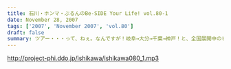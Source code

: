 ```yaml
---
title: 石川・ホンマ・ぶるんのBe-SIDE Your Life! vol.80-1
date: November 28, 2007
tags: ['2007', 'November 2007', 'vol.80']
draft: false
summary: ツアー・・・って、ねぇ。なんですが！岐阜→大分→千葉→神戸！と、全国展開中のビーサイ！とにかくも、お集まりいただいたリスナー、学生の皆さんにはメンバー共々感謝感激雨嵐でございます。ホンマさんはツアー日程についていけず風邪をひいている！だから声がこもりがちなのであしからず。NAMAE
---
```


http://project-phi.ddo.jp/ishikawa/ishikawa080_1.mp3
